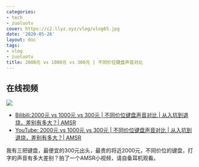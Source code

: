 ```yaml
---
categories:
- tech
- zuoluotv
cover: https://c2.llyz.xyz/vlog/vlog65.jpg
date: '2020-05-26'
layout: doc
tags:
- vlog
- zuoluotv
title: 2000元 vs 1000元 vs 300元 | 不同价位键盘声音对比
---
```


## 在线视频

![](https://c2.llyz.xyz/vlog/vlog65.jpg)

- [Bilibili:2000元 vs 1000元 vs 300元 | 不同价位键盘声音对比 | 从入坑到退烧，差别有多大？| AMSR](https://www.bilibili.com/video/BV1ke411W7u3)
- [YouTube: 2000元 vs 1000元 vs 300元 | 不同价位键盘声音对比 | 从入坑到退烧，差别有多大？| AMSR](https://www.youtube.com/watch?v=GnC7dURiFDw)

我有三把键盘，最便宜的300元出头，最贵的将近2000元，不同价位的键盘，打字的声音有多大差别？拍了一个AMSR小视频，请自备耳机观看。
